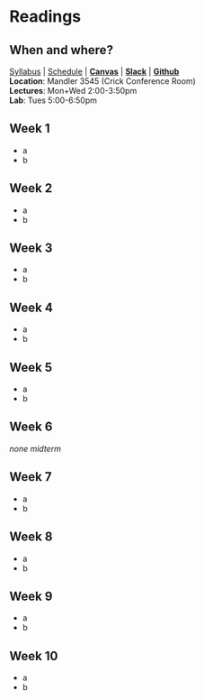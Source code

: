 # Readings

## When and where? 
[Syllabus](/pages/syllabus) | [Schedule](/pages/schedule) | [**Canvas**]() | [**Slack**]() | [**Github**]()  
**Location**: Mandler 3545 (Crick Conference Room)  
**Lectures**: Mon+Wed 2:00-3:50pm  
**Lab**: Tues 5:00-6:50pm  

## Week 1
- a
- b

## Week 2
- a
- b

## Week 3
- a
- b

## Week 4
- a
- b

## Week 5
- a
- b

## Week 6
*none midterm*

## Week 7
- a
- b

## Week 8
- a
- b

## Week 9
- a
- b

## Week 10
- a
- b